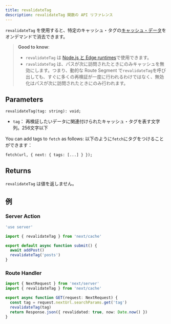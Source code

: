 ```yaml
---
title: revalidateTag
description: revalidateTag 関数の API リファレンス
---
```


`revalidateTag` を使用すると、特定のキャッシュ・タグの[キャッシュ・データ](/docs/app-router/building-your-application/caching)をオンデマンドで消去できます。

> **Good to know**:
>
> - `revalidateTag` は [Node.js と Edge runtimes](/docs/app-router/building-your-application/rendering/edge-and-nodejs-runtimes)で使用できます。
> - `ravalidateTag` は、パスが次に訪問されたときにのみキャッシュを無効にします。つまり、動的な Route Segment で`revalidateTag`を呼び出しても、すぐに多くの再検証が一度に行われるわけではなく、無効化はパスが次に訪問されたときにのみ行われます。

## Parameters

```tsx
revalidateTag(tag: string): void;
```

- `tag`： 再検証したいデータに関連付けられたキャッシュ・タグを表す文字列。256文字以下

You can add tags to `fetch` as follows:
以下のように`fetch`にタグをつけることができます：

```tsx
fetch(url, { next: { tags: [...] } });
```

## Returns

`revalidateTag` は値を返しません。

## 例

### Server Action

```ts title="app/actions.ts"
'use server'

import { revalidateTag } from 'next/cache'

export default async function submit() {
  await addPost()
  revalidateTag('posts')
}
```

### Route Handler

```ts title="app/api/revalidate/route.ts"
import { NextRequest } from 'next/server'
import { revalidateTag } from 'next/cache'

export async function GET(request: NextRequest) {
  const tag = request.nextUrl.searchParams.get('tag')
  revalidateTag(tag)
  return Response.json({ revalidated: true, now: Date.now() })
}
```
